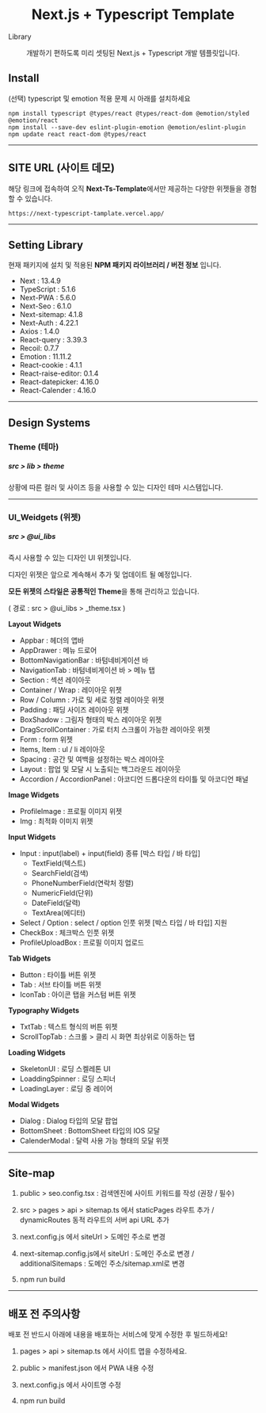 # <div align="center">

<h1 align="center">Next.js + Typescript Template</h1>Library

<p align="center">
개발하기 편하도록 미리 셋팅된 Next.js + Typescript 개발 템플릿입니다.
</p>
</div>

## Install

(선택) typescript 및 emotion 적용 문제 시 아래를 설치하세요

    npm install typescript @types/react @types/react-dom @emotion/styled @emotion/react
    npm install --save-dev eslint-plugin-emotion @emotion/eslint-plugin
    npm update react react-dom @types/react

---

## SITE URL (사이트 데모)

해당 링크에 접속하여 오직 **Next-Ts-Template**에서만 제공하는 다양한 위젯들을 경험할 수 있습니다.

    https://next-typescript-tamplate.vercel.app/

---

## Setting Library

현재 패키지에 설치 및 적용된 **NPM 패키지 라이브러리 / 버전 정보** 입니다.

- Next : 13.4.9
- TypeScript : 5.1.6
- Next-PWA : 5.6.0
- Next-Seo : 6.1.0
- Next-sitemap: 4.1.8
- Next-Auth : 4.22.1
- Axios : 1.4.0
- React-query : 3.39.3
- Recoil: 0.7.7
- Emotion : 11.11.2
- React-cookie : 4.1.1
- React-raise-editor: 0.1.4
- React-datepicker: 4.16.0
- React-Calender : 4.16.0

---

## Design Systems

### Theme (테마)

##### src > lib > theme

상황에 따른 컬러 및 사이즈 등을 사용할 수 있는 디자인 테마 시스템입니다.

---

### UI_Weidgets (위젯)

##### src > @ui_libs

즉시 사용할 수 있는 디자인 UI 위젯입니다.

디자인 위젯은 앞으로 계속해서 추가 및 업데이트 될 예정입니다.

**모든 위젯의 스타일은 공통적인 Theme**을 통해 관리하고 있습니다.

( 경로 : src > @ui_libs > \_theme.tsx )

**Layout Widgets**

- Appbar : 헤더의 앱바
- AppDrawer : 메뉴 드로어
- BottomNavigationBar : 바텀네비게이션 바
- NavigationTab : 바텀네비게이션 바 > 메뉴 탭
- Section : 섹션 레이아웃
- Container / Wrap : 레이아웃 위젯
- Row / Column : 가로 및 세로 정렬 레이아웃 위젯
- Padding : 패딩 사이즈 레이아웃 위젯
- BoxShadow : 그림자 형태의 박스 레이아웃 위젯
- DragScrollContainer : 가로 터치 스크롤이 가능한 레이아웃 위젯
- Form : form 위젯
- Items, Item : ul / li 레이아웃
- Spacing : 공간 및 여백을 설정하는 박스 레이아웃
- Layout : 팝업 및 모달 시 노출되는 백그라운드 레이아웃
- Accordion / AccordionPanel : 아코디언 드롭다운의 타이틀 및 아코디언 패널

**Image Widgets**

- ProfileImage : 프로필 이미지 위젯
- Img : 최적화 이미지 위젯

**Input Widgets**

- Input : input(label) + input(field) 종류 [박스 타입 / 바 타입]
  - TextField(텍스트)
  - SearchField(검색)
  - PhoneNumberField(연락처 정렬)
  - NumericField(단위)
  - DateField(달력)
  - TextArea(에디터)
- Select / Option : select / option 인풋 위젯 [박스 타입 / 바 타입] 지원
- CheckBox : 체크박스 인풋 위젯
- ProfileUploadBox : 프로필 이미지 업로드

**Tab Widgets**

- Button : 타이틀 버튼 위젯
- Tab : 서브 타이틀 버튼 위젯
- IconTab : 아이콘 탭을 커스텀 버튼 위젯

**Typography Widgets**

- TxtTab : 텍스트 형식의 버튼 위젯
- ScrollTopTab : 스크롤 > 클리 시 화면 최상위로 이동하는 탭

**Loading Widgets**

- SkeletonUI : 로딩 스켈레톤 UI
- LoaddingSpinner : 로딩 스피너
- LoadingLayer : 로딩 중 레이어

**Modal Widgets**

- Dialog : Dialog 타입의 모달 팝업
- BottomSheet : BottomSheet 타입의 IOS 모달
- CalenderModal : 달력 사용 가능 형태의 모달 위젯

---

## Site-map

1. public > seo.config.tsx : 검색엔진에 사이트 키워드를 작성 (권장 / 필수)

2. src > pages > api > sitemap.ts 에서 staticPages 라우트 추가 / dynamicRoutes 동적 라우트의 서버 api URL 추가

3. next.config.js 에서 siteUrl > 도메인 주소로 변경

4. next-sitemap.config.js에서 siteUrl : 도메인 주소로 변경 / additionalSitemaps : 도메인 주소/sitemap.xml로 변경

5. npm run build

---

## 배포 전 주의사항

배포 전 반드시 아래에 내용을 배포하는 서비스에 맞게 수정한 후 빌드하세요!

1. pages > api > sitemap.ts 에서 사이트 맵을 수정하세요.

2. public > manifest.json 에서 PWA 내용 수정

3. next.config.js 에서 사이트명 수정

4. npm run build
